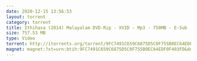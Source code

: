 ```yaml
---
date: 2020-12-15 13:56:53
layout: torrent
category: torrent
title: Ithihasa (2014) Malayalam DVD-Rip - XVID - Mp3 - 750MB - E-Sub
size: 757.53 MB
type: Video
torrent: http://itorrents.org/torrent/9FC7491C659C6875D5C0F755B0EC64EDF0F403FD.torrent?title=[limetorrents.info]www.TamilRockers.com.-.Ithihasa..2014..Malayalam.DVD-Rip.-.XVID.-.Mp3.-.750MB.-.E-Sub
magnet: magnet:?xt=urn:btih:9FC7491C659C6875D5C0F755B0EC64EDF0F403FD&dn=www+TamilRockers+com+-+Ithihasa+%282014%29+Malayalam+DVD-Rip+-+XVID+-+Mp3+-+750MB+-+E-Sub&tr=udp%3A%2F%2Ftracker.istole.it%3A80%2Fannounce&tr=udp%3A%2F%2F9.rarbg.com%3A2710%2Fannounce&tr=udp%3A%2F%2Ftracker.publicbt.com%3A80%2Fannounce&tr=http%3A%2F%2Fbt.careland.com.cn%3A6969%2Fannounce&tr=udp%3A%2F%2Fopen.demonii.com%3A1337%2Fannounce&tr=udp%3A%2F%2Ftracker.coppersurfer.tk%3A6969%2Fannounce&tr=udp%3A%2F%2F9.rarbg.to%3A2710%2Fannounce&tr=udp%3A%2F%2Ftracker.opentrackr.org%3A1337%2Fannounce&tr=udp%3A%2F%2Ftracker.leechers-paradise.org%3A6969%2Fannounce&tr=udp%3A%2F%2Ftracker.open-internet.nl%3A6969%2Fannounce&tr=udp%3A%2F%2Fopen.demonii.si%3A1337%2Fannounce&tr=udp%3A%2F%2Ftracker.pirateparty.gr%3A6969%2Fannounce&tr=udp%3A%2F%2Fdenis.stalker.upeer.me%3A6969%2Fannounce&tr=udp%3A%2F%2Fp4p.arenabg.com%3A1337%2Fannounce&tr=udp%3A%2F%2Fexodus.desync.com%3A6969%2Fannounce
---
```

